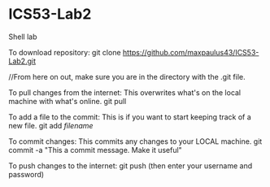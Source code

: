 # ICS53-Lab2
Shell lab

To download repository:
git clone https://github.com/maxpaulus43/ICS53-Lab2.git

//From here on out, make sure you are in the directory with the .git file.

To pull changes from the internet:
This overwrites what's on the local machine with what's online.
git pull

To add a file to the commit:
This is if you want to start keeping track of a new file.
git add *filename*

To commit changes:
This commits any changes to your LOCAL machine.
git commit -a "This a commit message. Make it useful"

To push changes to the internet:
git push 
(then enter your username and password)